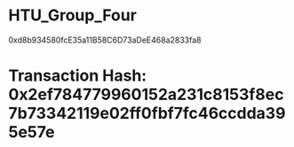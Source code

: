 # HTU_Group_Four

0xd8b934580fcE35a11B58C6D73aDeE468a2833fa8

# Transaction Hash: 0x2ef784779960152a231c8153f8ec7b73342119e02ff0fbf7fc46ccdda395e57e